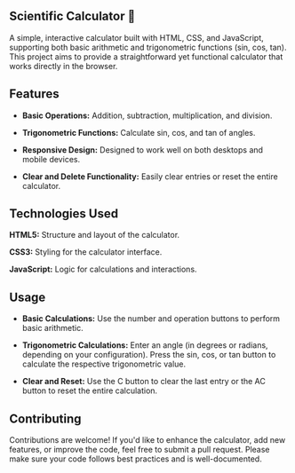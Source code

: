 ## Scientific Calculator 🧮
A simple, interactive calculator built with HTML, CSS, and JavaScript, supporting both basic arithmetic and trigonometric functions (sin, cos, tan). This project aims to provide a straightforward yet functional calculator that works directly in the browser.

## Features
- **Basic Operations:** Addition, subtraction, multiplication, and division.

- **Trigonometric Functions:** Calculate sin, cos, and tan of angles.

- **Responsive Design:** Designed to work well on both desktops and mobile devices.

- **Clear and Delete Functionality:** Easily clear entries or reset the entire calculator.

## Technologies Used
**HTML5:** Structure and layout of the calculator.

**CSS3:** Styling for the calculator interface.

**JavaScript:** Logic for calculations and interactions.

## Usage
- **Basic Calculations:** Use the number and operation buttons to perform basic arithmetic.

- **Trigonometric Calculations:**
Enter an angle (in degrees or radians, depending on your configuration). Press the sin, cos, or tan button to calculate the respective trigonometric value.

- **Clear and Reset:** Use the C button to clear the last entry or the AC button to reset the entire calculation.

## Contributing
Contributions are welcome! If you'd like to enhance the calculator, add new features, or improve the code, feel free to submit a pull request. Please make sure your code follows best practices and is well-documented.
